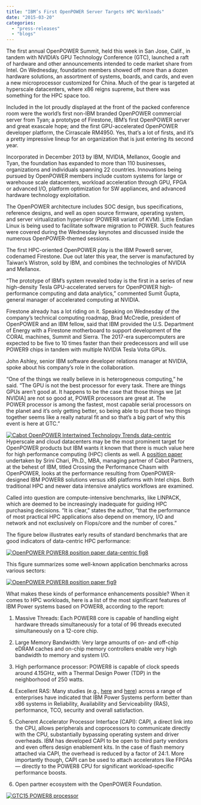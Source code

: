 ```yaml
---
title: "IBM’s First OpenPOWER Server Targets HPC Workloads"
date: "2015-03-20"
categories: 
  - "press-releases"
  - "blogs"
---
```


The first annual OpenPOWER Summit, held this week in San Jose, Calif., in tandem with NVIDIA’s GPU Technology Conference (GTC), launched a raft of hardware and other announcements intended to cede market share from Intel. On Wednesday, foundation members showed off more than a dozen hardware solutions, an assortment of systems, boards, and cards, and even a new microprocessor customized for China. Much of the gear is targeted at hyperscale datacenters, where x86 reigns supreme, but there was something for the HPC space too.

Included in the lot proudly displayed at the front of the packed conference room were the world’s first non-IBM branded OpenPOWER commercial server from Tyan; a prototype of Firestone, IBM’s first OpenPOWER server and great exascale hope; and the first GPU-accelerated OpenPOWER developer platform, the Cirrascale RM4950. Yes, that’s a lot of firsts, and it’s a pretty impressive lineup for an organization that is just entering its second year.

Incorporated in December 2013 by IBM, NVIDIA, Mellanox, Google and Tyan, the foundation has expanded to more than 110 businesses, organizations and individuals spanning 22 countries. Innovations being pursued by OpenPOWER members include custom systems for large or warehouse scale datacenters, workload acceleration through GPU, FPGA or advanced I/O, platform optimization for SW appliances, and advanced hardware technology exploitation.

The OpenPOWER architecture includes SOC design, bus specifications, reference designs, and well as open source firmware, operating system, and server virtualization hypervisor (POWER8 variant of KVM). Little Endian Linux is being used to facilitate software migration to POWER. Such features were covered during the Wednesday keynotes and discussed inside the numerous OpenPOWER-themed sessions.

The first HPC-oriented OpenPOWER play is the IBM Power8 server, codenamed Firestone. Due out later this year, the server is manufactured by Taiwan’s Wistron, sold by IBM, and combines the technologies of NVIDIA and Mellanox.

“The prototype of IBM’s system revealed today is the first in a series of new high-density Tesla GPU-accelerated servers for OpenPOWER high-performance computing and data analytics,” commented Sumit Gupta, general manager of accelerated computing at NVIDIA.

Firestone already has a lot riding on it. Speaking on Wednesday of the company’s technical computing roadmap, Brad McCredie, president of OpenPOWER and an IBM fellow, said that IBM provided the U.S. Department of Energy with a Firestone motherboard to support development of the CORAL machines, Summit and Sierra. The 2017-era supercomputers are expected to be five to 10 times faster than their predecessors and will use POWER9 chips in tandem with multiple NVIDIA Tesla Volta GPUs.

John Ashley, senior IBM software developer relations manager at NVIDIA, spoke about his company’s role in the collaboration.

“One of the things we really believe in is heterogeneous computing,” he said. “The GPU is not the best processor for every task. There are things GPUs aren’t good at. It happens to be the case that those things we \[at NVIDIA\] are not so good at, POWER processors are great at. The POWER processor is among the fastest, most capable serial processors on the planet and it’s only getting better, so being able to put those two things together seems like a really natural fit and so that’s a big part of why this event is here at GTC.”

[![Cabot OpenPOWER Intertwined Technology Trends data-centric](images/Cabot-OpenPOWER-Intertwined-Technology-Trends-data-centric.png)](http://6lli539m39y3hpkelqsm3c2fg.wpengine.netdna-cdn.com/wp-content/uploads/2015/03/Cabot-OpenPOWER-Intertwined-Technology-Trends-data-centric.png)Hyperscale and cloud datacenters may be the most prominent target for OpenPOWER products but IBM wants it known that there is much value here for high performance computing (HPC) clients as well. A [position paper](http://www-01.ibm.com/common/ssi/cgi-bin/ssialias?subtype=WH&infotype=SA&appname=STGE_PO_PO_USEN&htmlfid=POL03229USEN&attachment=POL03229USEN.PDF#loaded&cmp=ibmsocial&ct=stg&cr=sc&cm=h&ccy=us) undertaken by Srini Chari, Ph.D., MBA, managing partner of Cabot Partners, at the behest of IBM, titled Crossing the Performance Chasm with OpenPOWER, looks at the performance resulting from OpenPOWER-designed IBM POWER8 solutions versus x86 platforms with Intel chips. Both traditional HPC and newer data intensive analytics workflows are examined.

Called into question are compute-intensive benchmarks, like LINPACK, which are deemed to be increasingly inadequate for guiding HPC purchasing decisions. “It is clear,” states the author, “that the performance of most practical HPC applications also depend on memory, I/O and network and not exclusively on Flops/core and the number of cores.”

The figure below illustrates early results of standard benchmarks that are good indicators of data-centric HPC performance:

[![OpenPOWER POWER8 position paper data-centric fig8](images/OpenPOWER-POWER8-position-paper-data-centric-fig8.png)](http://6lli539m39y3hpkelqsm3c2fg.wpengine.netdna-cdn.com/wp-content/uploads/2015/03/OpenPOWER-POWER8-position-paper-data-centric-fig8.png)

This figure summarizes some well-known application benchmarks across various sectors:

[![OpenPOWER POWER8 position paper fig9](images/OpenPOWER-POWER8-position-paper-fig9.png)](http://6lli539m39y3hpkelqsm3c2fg.wpengine.netdna-cdn.com/wp-content/uploads/2015/03/OpenPOWER-POWER8-position-paper-fig9.png)

What makes these kinds of performance enhancements possible? When it comes to HPC workloads, here is a list of the most significant features of IBM Power systems based on POWER8, according to the report:

1. Massive Threads: Each POWER8 core is capable of handling eight hardware threads simultaneously for a total of 96 threads executed simultaneously on a 12-core chip.
2. Large Memory Bandwidth: Very large amounts of on- and off-chip eDRAM caches and on-chip memory controllers enable very high bandwidth to memory and system I/O.
3. High performance processor: POWER8 is capable of clock speeds around 4.15GHz, with a Thermal Design Power (TDP) in the neighborhood of 250 watts.
4. Excellent RAS: Many studies (e.g., [here](http://public.dhe.ibm.com/common/ssi/ecm/en/pol03161usen/POL03161USEN.PDF) and [here](http://www.ibm.com/systems/power/solutions/assets/bigdata-analytics.html)) across a range of enterprises have indicated that IBM Power Systems perform better than x86 systems in Reliability, Availability and Serviceability (RAS), performance, TCO, security and overall satisfaction.

5. Coherent Accelerator Processor Interface (CAPI): CAPI, a direct link into the CPU, allows peripherals and coprocessors to communicate directly with the CPU, substantially bypassing operating system and driver overheads. IBM has developed CAPI to be open to third party vendors and even offers design enablement kits. In the case of flash memory attached via CAPI, the overhead is reduced by a factor of 24:1. More importantly though, CAPI can be used to attach accelerators like FPGAs — directly to the POWER8 CPU for significant workload-specific performance boosts.
6. Open partner ecosystem with the OpenPOWER Foundation.

[![GTC15 POWER8 processor](images/GTC15-POWER8-processor.png)](http://6lli539m39y3hpkelqsm3c2fg.wpengine.netdna-cdn.com/wp-content/uploads/2015/03/GTC15-POWER8-processor.png)

